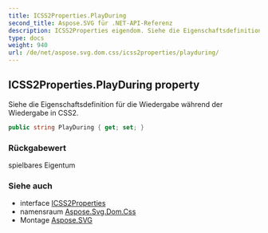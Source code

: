 ```yaml
---
title: ICSS2Properties.PlayDuring
second_title: Aspose.SVG für .NET-API-Referenz
description: ICSS2Properties eigendom. Siehe die Eigenschaftsdefinition für die Wiedergabe während der Wiedergabe in CSS2.
type: docs
weight: 940
url: /de/net/aspose.svg.dom.css/icss2properties/playduring/
---
```

## ICSS2Properties.PlayDuring property

Siehe die Eigenschaftsdefinition für die Wiedergabe während der Wiedergabe in CSS2.

```csharp
public string PlayDuring { get; set; }
```

### Rückgabewert

spielbares Eigentum

### Siehe auch

* interface [ICSS2Properties](../)
* namensraum [Aspose.Svg.Dom.Css](../../icss2properties/)
* Montage [Aspose.SVG](../../../)


